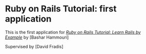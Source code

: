 # Ruby on Rails Tutorial: first application

This is the first application for
[*Ruby on Rails Tutorial: Learn Rails by Example*](http://railstutorial.org/)
by [Bashar Hammouri]

Supervised by [David Fradis]
